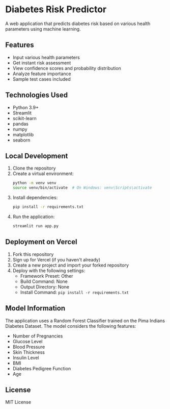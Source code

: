 # Diabetes Risk Predictor

A web application that predicts diabetes risk based on various health parameters using machine learning.

## Features

- Input various health parameters
- Get instant risk assessment
- View confidence scores and probability distribution
- Analyze feature importance
- Sample test cases included

## Technologies Used

- Python 3.9+
- Streamlit
- scikit-learn
- pandas
- numpy
- matplotlib
- seaborn

## Local Development

1. Clone the repository
2. Create a virtual environment:
   ```bash
   python -m venv venv
   source venv/bin/activate  # On Windows: venv\Scripts\activate
   ```
3. Install dependencies:
   ```bash
   pip install -r requirements.txt
   ```
4. Run the application:
   ```bash
   streamlit run app.py
   ```

## Deployment on Vercel

1. Fork this repository
2. Sign up for Vercel (if you haven't already)
3. Create a new project and import your forked repository
4. Deploy with the following settings:
   - Framework Preset: Other
   - Build Command: None
   - Output Directory: None
   - Install Command: `pip install -r requirements.txt`

## Model Information

The application uses a Random Forest Classifier trained on the Pima Indians Diabetes Dataset. The model considers the following features:
- Number of Pregnancies
- Glucose Level
- Blood Pressure
- Skin Thickness
- Insulin Level
- BMI
- Diabetes Pedigree Function
- Age

## License

MIT License 